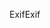 <span data-ttu-id="49d5a-101">Exif</span><span class="sxs-lookup"><span data-stu-id="49d5a-101">Exif</span></span>